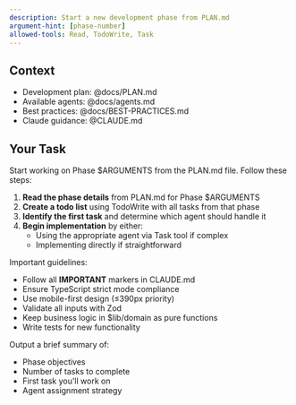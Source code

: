```yaml
---
description: Start a new development phase from PLAN.md
argument-hint: [phase-number]
allowed-tools: Read, TodoWrite, Task
---
```


## Context
- Development plan: @docs/PLAN.md
- Available agents: @docs/agents.md
- Best practices: @docs/BEST-PRACTICES.md
- Claude guidance: @CLAUDE.md

## Your Task

Start working on Phase $ARGUMENTS from the PLAN.md file. Follow these steps:

1. **Read the phase details** from PLAN.md for Phase $ARGUMENTS
2. **Create a todo list** using TodoWrite with all tasks from that phase
3. **Identify the first task** and determine which agent should handle it
4. **Begin implementation** by either:
   - Using the appropriate agent via Task tool if complex
   - Implementing directly if straightforward

Important guidelines:
- Follow all **IMPORTANT** markers in CLAUDE.md
- Ensure TypeScript strict mode compliance
- Use mobile-first design (≤390px priority)
- Validate all inputs with Zod
- Keep business logic in $lib/domain as pure functions
- Write tests for new functionality

Output a brief summary of:
- Phase objectives
- Number of tasks to complete
- First task you'll work on
- Agent assignment strategy